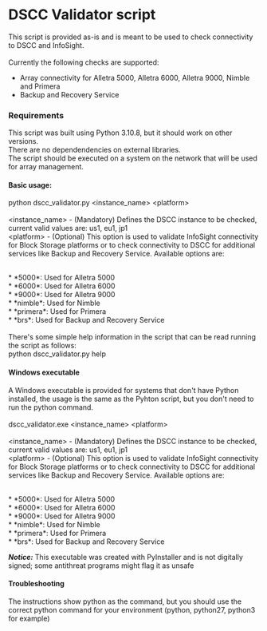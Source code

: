 # DSCC Validator script

This script is provided as-is and is meant to be used to check connectivity to DSCC and InfoSight. <br>
<br>
Currently the following checks are supported: <br>
- Array connectivity for Alletra 5000, Alletra 6000, Alletra 9000, Nimble and Primera
- Backup and Recovery Service

### Requirements
This script was built using Python 3.10.8, but it should work on other versions. <br>
There are no dependendencies on external libraries. <br>
The script should be executed on a system on the network that will be used for array management. 

#### Basic usage:  
python dscc_validator.py \<instance_name\> \<platform\> <br>
<br>
\<instance_name\> - (Mandatory) Defines the DSCC instance to be checked, current valid values are: us1, eu1, jp1 <br>
\<platform\> - (Optional) This option is used to validate InfoSight connectivity for Block Storage platforms or to check connectivity to DSCC for additional services like Backup and Recovery Service. Available options are: <br>  

<br>
* *5000*: Used for Alletra 5000 <br>
* *6000*: Used for Alletra 6000 <br>
* *9000*: Used for Alletra 9000 <br>
* *nimble*: Used for Nimble <br>
* *primera*: Used for Primera <br>
* *brs*: Used for Backup and Recovery Service <br>
<br>
There's some simple help information in the script that can be read running the script as follows: <br>
python dscc_validator.py help

#### Windows executable
A Windows executable is provided for systems that don't have Python installed, the usage is the same as the Pyhton script, but you don't need to run the python command. <br>
<br>
dscc_validator.exe \<instance_name\> \<platform\> <br>
<br>
\<instance_name\> - (Mandatory) Defines the DSCC instance to be checked, current valid values are: us1, eu1, jp1 <br>
\<platform\> - (Optional) This option is used to validate InfoSight connectivity for Block Storage platforms or to check connectivity to DSCC for additional services like Backup and Recovery Service. Available options are: <br>  

<br>
* *5000*: Used for Alletra 5000 <br>
* *6000*: Used for Alletra 6000 <br>
* *9000*: Used for Alletra 9000 <br>
* *nimble*: Used for Nimble <br>
* *primera*: Used for Primera <br>
* *brs*: Used for Backup and Recovery Service <br>

***Notice:*** This executable was created with PyInstaller and is not digitally signed; some antithreat programs might flag it as unsafe

#### Troubleshooting
The instructions show python as the command, but you should use the correct python command for your environment (python, python27, python3 for example)

